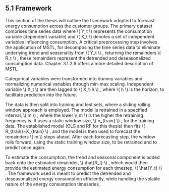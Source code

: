 <div>
  <script type="text/x-mathjax-config">
    MathJax = {
      tex: {
        inlineMath: [['$','$'], ['\\(','\\)']],
        displayMath: [['$$','$$'], ['\\[','\\]']]
      }
    };
  </script>
  <script type="text/javascript" id="MathJax-script" async
    src="https://cdn.jsdelivr.net/npm/mathjax@3/es5/tex-mml-chtml.js">
  </script>
</div>

## 5.1 Framework

This section of the thesis will outline the framework adopted to forecast energy consumption across the customer groups. The primary dataset comprises time series data where \\( Y_t \\) represents the consumption variable (dependent variable) and \\( X_t \\) denotes a set of independent variables influencing consumption. A critical preprocessing step involves the application of MSTL, for decomposing the time series data to eliminate underlying trend and seasonality from \\( Y_t \\) , returning the remainders \\( R_t \\) , these remainders represent the detrended and deseasonalized consumption data. Chapter 3.1.2.6 offers a more detailed description of MSTL.

Categorical variables were transformed into dummy variables and normalizing numerical variables through min-max scaling. Independent variable \\( X_t \\) are then lagged to \\( X_t-h \\) , where \\( h \\) is the horizon, to facilitate prediction into the future.

The data is then split into training and test sets, where a sliding rolling window approach is employed. The model is retrained in a specified interval, \\( m \\) , where the lower \\( m \\) is the higher the retraining frequency is. It uses a static window size, \\( n_{train} \\) , for the training data. The established model (OLS and RF for this thesis) then fits \\( R_{train}~X_{train} \\) , and the model is then used to forecast the remainders \\( m \\) steps ahead. After each forecasting step, the window rolls forward, using the static training window size, to be retrained and to predict once again.

To estimate the consumption, the trend and seasonal component is added back onto the estimated remainder, \\( \hat{R_t} \\) , which would then provide the estimated energy consumption for each timestep, \\( \hat{Y_t} \\) .
The framework used is meant to predict the detrended and deseasonalized energy consumption efficiently, while handling the volatile nature of the energy consumption timeseries.
